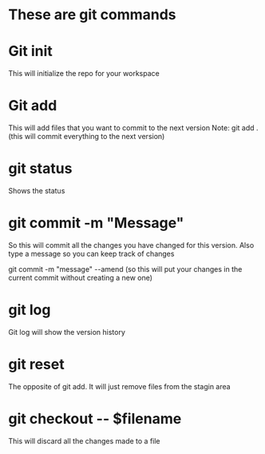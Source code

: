# These are git commands 

# Git init 
This will initialize the repo for your workspace

# Git add 
This will add files that you want to commit to the next version
Note: git add .  (this will commit everything to the next version)

# git status
Shows the status 

# git commit -m "Message"
So this will commit all the changes you have changed for this version. Also type a message so you can keep track of changes

git commit -m "message" --amend    (so this will put your changes in the current commit without creating a new one)

# git log
Git log will show the version history

# git reset
The opposite of git add. It will just remove files from the stagin area

# git checkout -- $filename
This will discard all the changes made to a file

